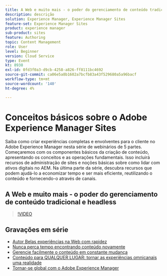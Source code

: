 ```yaml
---
title: A Web e muito mais - o poder do gerenciamento de conteúdo tradicional e headless
description: descrição
solution: Experience Manager, Experience Manager Sites
feature-set: Experience Manager Sites
product: experience manager
sub-product: sites
feature: Authoring
topic: Content Management
role: User
level: Beginner
version: Cloud Service
type: Event
kt: 8938
exl-id: 0fd3f0a3-d9cb-4258-a826-ff8111bc4692
source-git-commit: ca06e5a8b1602a7bcfb83a43f529680a5a96bacf
workflow-type: tm+mt
source-wordcount: '140'
ht-degree: 4%

---
```


# Conceitos básicos sobre o Adobe Experience Manager Sites

Saiba como criar experiências completas e envolventes para o cliente no Adobe Experience Manager nesta série de webinários de 5 partes. Começaremos com os componentes básicos da criação de conteúdo, apresentando os conceitos e as operações fundamentais. Isso incluirá recursos de administração de sites e noções básicas sobre como lidar com ativos digitais no AEM. Na última parte da série, descubra recursos que podem ajudá-lo a economizar tempo e ser mais eficiente, reutilizando o conteúdo e fornecendo-o através de canais.

## A Web e muito mais - o poder do gerenciamento de conteúdo tradicional e headless

>[!VIDEO](https://video.tv.adobe.com/v/336949/?quality=12&learn=on&hidetitle=true)

<!-- description -->

## Gravações em série

* [Autor Belas experiências na Web com rapidez](authoring-fundamentals.md)
* [Nunca perca tempo encontrando conteúdo novamente](media-library-administration.md)
* [Gerencie facilmente o conteúdo em constante mudança](collaboration-tools.md)
* [Conteúdo para QUALQUER LUGAR: tornar as experiências omnicanais uma realidade](omnichannel-experiences.md)
* [Tornar-se global com o Adobe Experience Manager](multi-site-management-web-translation.md)
